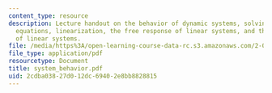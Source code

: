 ```yaml
---
content_type: resource
description: Lecture handout on the behavior of dynamic systems, solving the differential
  equations, linearization, the free response of linear systems, and the forced response
  of linear systems.
file: /media/https%3A/open-learning-course-data-rc.s3.amazonaws.com/2-003j-dynamics-and-control-i-fall-2007/2cdba03827d012dc69402e8bb8828815_system_behavior.pdf
file_type: application/pdf
resourcetype: Document
title: system_behavior.pdf
uid: 2cdba038-27d0-12dc-6940-2e8bb8828815
---
```

